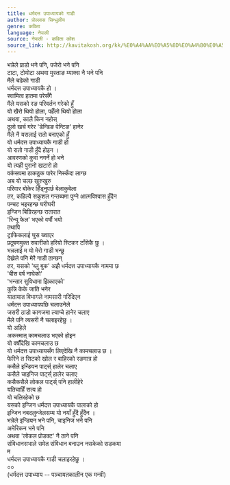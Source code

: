 ```yaml
---
title: धर्मदत्त उपाध्यायको गाडी
author: प्रोल्लास सिन्धुलीय
genre: कविता
language: नेपाली
source: नेपाली - कविता कोश
source_link: http://kavitakosh.org/kk/%E0%A4%AA%E0%A5%8D%E0%A4%B0%E0%A5%8B%E0%A4%B2%E0%A5%8D%E0%A4%B2%E0%A4%BE%E0%A4%B8_%E0%A4%B8%E0%A4%BF%E0%A4%A8%E0%A5%8D%E0%A4%A7%E0%A5%81%E0%A4%B2%E0%A5%80%E0%A4%AF
---
```


भन्नेले प्राडो भने पनि, पजेरो भने पनि  
टाटा, टोयोटा अथवा मुस्ताङ म्याक्स नै भने पनि  
मैले चढेको गाडी  
धर्मदत्त उपाध्यायकै हो ।  
स्वामित्व हातमा परेसँगै  
मैले यसको रङ परिवर्तन गरेको हुँ  
यो खैरो थियो होला, पहेँलो थियो होला  
अथवा, कालै किन नहोस्  
ठूलो खर्च गरेर 'डेन्डिङ पेन्टिङ' हानेर  
मैले नै यसलाई रातो बनाएको हुँ  
यो धर्मदत्त उपाध्यायकै गाडी हो  
यो रातो गाडी हुँदै होइन ।  
आवरणको कुरा नगर्ने हो भने  
यो त्यही पुरानो खटारो हो  
वर्कसपमा ठाकठुक पारेर निस्कँदा लाग्छ  
अब यो चल्छ खुरुखुरु  
परिवार बोकेर हिँड्नुपर्छ बेलाकुबेला  
तर, कहिल्यै सकुशल गन्तब्यमा पुग्ने आत्मविश्वास हुँदैन  
पन्चट भइरहन्छ घरीघरी  
इन्जिन बिग्रिरहन्छ रातारात  
'रिन्यू फेल' भएको वर्षौं भयो  
तथापि  
ट्राफिकलाई घुस ख्वाएर  
प्रदूषणमुक्त सवारीको हरियो स्टिकर टाँसेकै छु ।  
भन्नलाई म यो मेरो गाडी भन्छु  
देख्नेले पनि मेरै गाडी ठान्छन्  
तर, यसको 'ब्लु बुक' अझै धर्मदत्त उपाध्यायकै नाममा छ  
'बीस वर्ष नाघेको'  
'भन्सार सुविधामा झिकाएको'  
कुन्नि केके जाति भनेर  
यातायात विभागले नामसारी गरिदिएन  
धर्मदत्त उपाध्यायपछि चलाउनेले  
जसरी ठाडो कागजमा ल्याप्चे हानेर चलाए  
मैले पनि त्यसरी नै चलाइरहेछु ।  
यो अहिले  
अकस्मात् कामचलाउ भएको होइन  
यो वर्षौंदेखि कामचलाउ छ  
यो धर्मदत्त उपाध्यायसँग लिएदेखि नै कामचलाउ छ ।  
फेरिने त सिटको खोल र बाहिरको रङमात्र हो  
कसैले इन्डियन पार्ट्स् हालेर चलाए  
कसैले चाइनिज पार्ट्स् हालेर चलाए  
कसैकसैले लोकल पार्ट्स् पनि हालीहेरे  
यतिचाहिँ सत्य हो  
यो चलिरहेको छ  
यसको इन्जिन धर्मदत्त उपाध्यायकै पालाको हो  
इन्जिन नबदलुन्जेलसम्म यो नयाँ हुँदै हुँदैन ।  
भन्नेले इन्डियन भने पनि, चाइनिज भने पनि  
अमेरिकन भने पनि  
अथवा 'लोकल प्रोडक्ट' नै ठाने पनि  
संविधानसभाले समेत संविधान बनाउन नसकेको सडकमा  
म  
धर्मदत्त उपाध्यायकै गाडी चलाइरहेछु ।  
००  
(धर्मदत्त उपाध्याय -- पञ्चायतकालीन एक मन्त्री)
